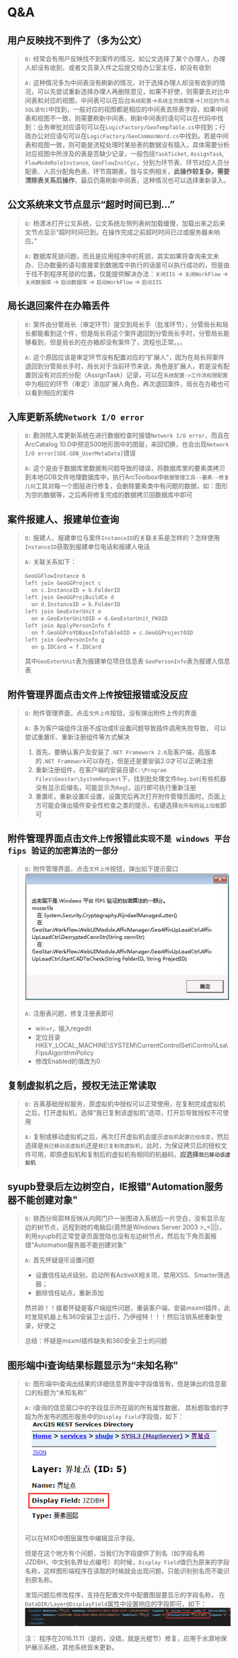 # Q&A

## 用户反映找不到件了（多为公文）

> `Q:` 经常会有用户反映找不到案件的情况，如公文选择了某个办理人，办理人却没有收到，或者文员录入件之后提交给办公室主任，却没有收到
> 
> `A:` 这种情况多为中间表没有刷新的情况，对于选择办理人却没有收到的情况，可以先尝试重新选择办理人再删除意见，如果不好使，则需要去对比中间表和对应的视图，中间表可以在后台`系统配置`->`系统主页面配置`->`[对应的节点SQL语句]`中找到，一般对应的视图都是相应的中间表去除表字段，如果中间表和视图不一致，则需要刷新中间表，刷新中间表的语句可以在代码中找到：业务审批对应语句可以在`LogicFactory/GeoTempTable.cs`中找到；行政办公对应语句可以在`LogicFactory/GeoCommonWord.cs`中找到。若是中间表和视图一致，则可能是流程处理时某些表的数据没有插入，具体需要分析对应视图中所涉及的表是否缺少记录，一般包括`TaskTicket`, `AssignTask`, `FlowModeRoleInstance`, `GeoFlowInstCyc`，分别为环节表、环节对应人员分配表、人员分配角色表、环节周期表，皆与实例相关，**此操作较复杂，需要清除表关系后操作**，最后仍需刷新中间表，这种情况也可以选择重新录入。

## 公文系统来文节点显示“超时时间已到...”

> `Q:` 杨潇冰打开公文系统，公文系统左侧列表树加载缓慢，加载出来之后来文节点显示“超时时间已到。在操作完成之前超时时间已过或服务器未响应。”
>
> `A:` 数据库死锁问题，而且是应用程序中的死锁，其实如果将查询来文未办、已办数量的语句直接拿到数据库中执行的话是可以执行成功的，但是由于找不到程序死锁的位置，仅能提供解决办法：`关闭IIS` -> `关闭WorkFlow` -> `关闭数据库` -> `启动数据库` -> `启动WorkFlow` -> `启动IIS`

## 局长退回案件在办箱丢件

> `Q:` 案件由分管局长（审定环节）提交到局长手（批准环节），分管局长和局长都能看到这个件，但是局长将这个案件退回到分管局长手时，分管局长能够看到，但是局长的在办箱却没有案件了，流程也正常。。。  
>   
> `A:` 这个原因应该是审定环节没有配置对应的“扩展人”，因为在局长将案件退回到分管局长手时，局长对于当前环节来说，角色是扩展人，若是没有配置则没有对应的分配（AssignTask）记录，可以在`系统配置->工作流权限配置`中为相应的环节（审定）添加扩展人角色，再次退回案件，局长在办箱也可以看到相应的案件

## 入库更新系统`Network I/O error`

> `Q:` 勘测院入库更新系统在进行数据检查时报错`Network I/O error`，而且在ArcCatalog 10.0中预览500地形图中的图层，来回切换，也会出现`Network I/O error[SDE.GDB_UserMetaData]`错误  
>   
> `A:` 这个是由于数据库里数据有问题导致的错误，将数据库里的要素类拷贝到本地GDB文件地理数据库中，执行ArcToolbox中`数据管理工具--要素--修复几何`工具对每一个图层进行修复，会删除要素类中有问题的数据，如：图形为空的数据等，之后再将修复完成的数据拷贝回数据库中即可

## 案件报建人、报建单位查询

> `Q:` 报建人、报建单位与案件`InstanceID`的关联关系是怎样的？怎样使用`InstanceID`获取到报建单位电话和报建人电话  
>   
> `A:` 关联关系如下：
> 
> ```
> GeoGGFlowInstance b
> left join GeoGGProject c
>   on c.InstanceID = b.FolderID
> left join GeoGGProjBuildCo d
>   on d.InstanceID = b.FolderID
> left join GeoExterUnit e
>   on e.GeoExterUnitOID = d.GeoExterUnit_FKOID
> left join ApplyPersonInfo f
>   on f.GeoGGProYDBaseInfoTableOID = c.GeoGGProjectOID
> left join GeoPersonInfo g
>   on g.IDCard = f.IDCard
> ```
> 
> 其中`GeoExterUnit`表为报建单位项目信息表
> `GeoPersonInfo`表为报建人信息表

## 附件管理界面点击`文件上传`按钮报错或没反应

> `Q:` 附件管理界面，点击`文件上传`按钮，没有弹出附件上传的界面
>
> `A:` 多为客户端组件注册不成功或IE设置问题导致插件调用失败导致，
> 可以尝试重置IE、重新注册组件等方式解决
>   
> 1. 首先，要确认客户及安装了`.NET Framework 2.0`及客户端，高版本的`.NET Framework`可以存在，但是还是要安装2.0才可以正确注册  
> 2. 重新注册组件，在客户端的安装目录`C:\Program Files\Geostar\SystemRequest`下，找到批处理文件`Reg.bat`(有些机器没有显示后缀名，可能显示为`Reg`)，运行即可执行重新注册  
> 3. 重置IE，重新设置IE设置，设置完后再次打开附件管理页面时，页面上方可能会弹出插件安全性检查之类的提示，右键选择`在所有网站上加载`即可

## 附件管理界面点击`文件上传`报错`此实现不是 windows 平台 fips 验证的加密算法的一部分`

> `Q:` 附件管理界面，点击`文件上传`按钮，弹出如下提示窗口
> ![此实现不是 windows 平台 fips 验证的加密算法的一部分](images/QA_affixmanager_windows_fips.jpg)
> 
> `A:` 注册表问题，修复注册表即可
>  - win+r，输入regedit
>  - 定位目录HKEY_LOCAL_MACHINE\SYSTEM\CurrentControlSet\Control\Lsa\FipsAlgorithmPolicy
>  - 修改Enabled的值改为0

## 复制虚拟机之后，授权无法正常读取

> `Q:` 吉奥基础授权服务，原虚拟机中授权可以正常使用，在复制完成虚拟机之后，打开虚拟机，选择“我已复制该虚拟机”选项，打开后导致授权不可使用
> 
> `A:` 复制或移动虚拟机之后，再次打开虚拟机会提示`虚拟机配置已经改变`，然后选择是`我已移动该虚拟机`还是`我已复制改虚拟机`，此时，为保证拷贝后的授权文件可用，即原虚拟机和复制后的虚拟机有相同的机器码，**应选择`我已移动该虚拟机`**

## syupb登录后左边树空白，IE报错"Automation服务器不能创建对象"

> `Q:` 铁西分局郭林反映从内网门户一张图进入系统后一片空白，没有显示左边的树节点，远程到她的电脑后(竟然是Windows Server 2003 >_<|||)，利用syupb的正常登录页面登陆也没有左边树节点，然后左下角页面报错“Automation服务器不能创建对象”
> 
> `A:` 首先怀疑是IE设置问题
>  - 设置信任站点级别，启动所有ActiveX相关项，禁用XSS、Smarter筛选器；
>  - 删除信任站点，重新添加  
>  
>  然并卵！！接着怀疑是客户端组件问题，重装客户端，安装msxml插件，此时发现机器上有360安装卫士运行，乃伊组特！！！然后注销系统重新登录，好使之  
>  
>  总结：怀疑是msxml插件缺失和360安全卫士的问题

## 图形端中i查询结果标题显示为“未知名称”

> `Q:` 图形端中i查询出结果的详细信息界面中字段值皆有，但是弹出的信息窗口的标题为“未知名称”
> 
> `A:` i查询的信息窗口中的字段显示所在层的所有属性数据，
> 其标题取值的字段为所发布的图形服务中的`Display Field`字段值，如下：  
> ![](images/MapServer_DisplayField.png)
>   
> 可以在MXD中图层属性中编辑显示字段。
> 
> 但是在这个地方有个问题，当我们为字段提供了别名（如字段名称JZDBH，中文别名界址点编号）的时候，`Display Field`值仍为原来的字段名称，这样图形端程序在读取的时候就会出现问题，只能识别别名而不能识别原名称。
> 
> 发现问题后修改程序，支持在配置文件中配置图层要显示的字段名称，
> 在`DataDIR/Layer@DisplayField`属性中设置响应的字段即可，如下：  
> ![](images/MapCfg_DisplayField.png)
> 
> 注： 程序在2016.11.11（是的，没错，就是光棍节）修复，应用于水源地保护展示系统，其他系统皆未更新。
